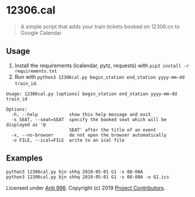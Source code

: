# 12306.cal
> A simple script that adds your train tickets booked on 12306.cn to Google Calendar

## Usage

1. Install the requirements (icalendar, pytz, requests) with ``pip3 install -r requirements.txt``
2. Run with ``python3 12306cal.py begin_station end_station yyyy-mm-dd train_id``.

```
Usage: 12306cal.py [options] begin_station end_station yyyy-mm-dd train_id

Options:
  -h, --help            show this help message and exit
  -s SEAT, --seat=SEAT  specify the booked seat which will be displayed as '@
                        SEAT' after the title of an event
  -x, --no-browser      do not open the browser automatically
  -o FILE, --ical=FILE  write to an ical file
```

## Examples

```
python3 12306cal.py bjn shhq 2019-05-01 G1 -s 08-08A
python3 12306cal.py bjn shhq 2019-05-01 G1 -s 08-08A -o G1.ics
```

Licensed under [Anti 996](https://github.com/996icu/996.ICU/blob/master/LICENSE).
Copyright (c) 2019 [Project Contributors](https://github.com/w1ndy/12306.ics/graphs/contributors).